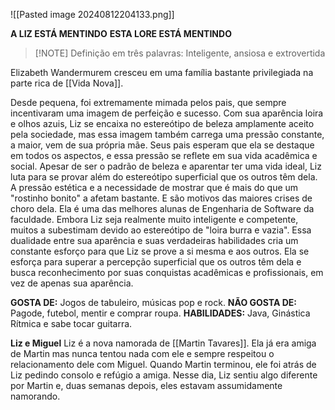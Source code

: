 
![[Pasted image 20240812204133.png]]

**A LIZ ESTÁ MENTINDO**
**ESTA LORE ESTÁ MENTINDO**


> [!NOTE] Definição em três palavras:
> Inteligente, ansiosa e extrovertida

Elizabeth Wandermurem cresceu em uma família bastante privilegiada na parte rica de [[Vida Nova]]. 

Desde pequena, foi extremamente mimada pelos pais, que sempre incentivaram uma imagem de perfeição e sucesso. Com sua aparência loira e olhos azuis, Liz se encaixa no estereótipo de beleza amplamente aceito pela sociedade, mas essa imagem também carrega uma pressão constante, a maior, vem de sua própria mãe. Seus pais esperam que ela se destaque em todos os aspectos, e essa pressão se reflete em sua vida acadêmica e social.
Apesar de ser o padrão de beleza e aparentar ter uma vida ideal, Liz luta para se provar além do estereótipo superficial que os outros têm dela. A pressão estética e a necessidade de mostrar que é mais do que um "rostinho bonito" a afetam bastante. E são motivos das maiores crises de choro dela. Ela é uma das melhores alunas de Engenharia de Software da faculdade. Embora Liz seja realmente muito inteligente e competente, muitos a subestimam devido ao estereótipo de "loira burra e vazia".
Essa dualidade entre sua aparência e suas verdadeiras habilidades cria um constante esforço para que Liz se prove a si mesma e aos outros. Ela se esforça para superar a percepção superficial que os outros têm dela e busca reconhecimento por suas conquistas acadêmicas e profissionais, em vez de apenas sua aparência.

**GOSTA DE:** Jogos de tabuleiro, músicas pop e rock.
**NÃO GOSTA DE:** Pagode, futebol, mentir e comprar roupa.
**HABILIDADES:** Java, Ginástica Rítmica e sabe tocar guitarra.

**Liz e Miguel**
Liz é a nova namorada de [[Martin Tavares]]. Ela já era amiga de Martin mas nunca tentou nada com ele e sempre respeitou o relacionamento dele com Miguel. Quando Martin terminou, ele foi atrás de Liz pedindo consolo e refúgio a amiga. Nesse dia, Liz sentiu algo diferente por Martin e, duas semanas depois, eles estavam assumidamente namorando.